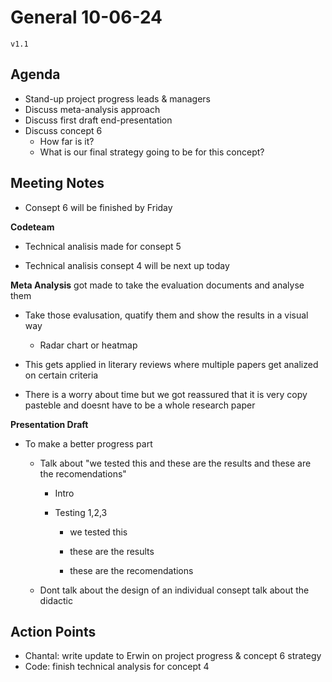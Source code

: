 # General 10-06-24

`v1.1`

## Agenda

- Stand-up project progress leads & managers
- Discuss meta-analysis approach
- Discuss first draft end-presentation
- Discuss concept 6
    - How far is it?
    - What is our final strategy going to be for this concept?

## Meeting Notes

- Consept 6 will be finished by Friday

**Codeteam**

- Technical analisis made for consept 5
  
- Technical analisis consept 4 will be next up today
  

**Meta Analysis** got made to take the evaluation documents and analyse them

- Take those evalusation, quatify them and show the results in a visual way
  
  - Radar chart or heatmap
- This gets applied in literary reviews where multiple papers get analized on certain criteria
  
- There is a worry about time but we got reassured that it is very copy pasteble and doesnt have to be a whole research paper
  

**Presentation Draft**

- To make a better progress part
  
  - Talk about "we tested this and these are the results and these are the recomendations"
    
    - Intro
      
    - Testing 1,2,3
      
      - we tested this
        
      - these are the results
        
      - these are the recomendations
        
  - Dont talk about the design of an individual consept talk about the didactic

## Action Points

- Chantal: write update to Erwin on project progress & concept 6 strategy
- Code: finish technical analysis for concept 4